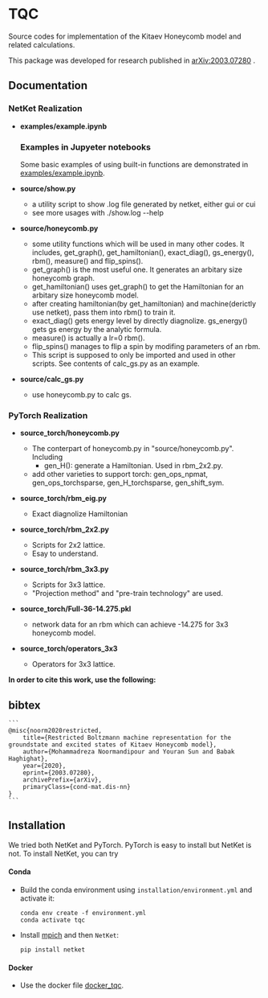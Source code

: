 # TQC

Source codes for implementation of the Kitaev Honeycomb model and related calculations.

This package was developed for research published in [arXiv:2003.07280](https://arxiv.org/abs/2003.07280) .

## Documentation

### NetKet Realization

- **examples/example.ipynb**

    ### Examples in Jupyeter notebooks

    Some basic examples of using built-in functions are demonstrated in [examples/example.ipynb](examples/example.ipynb).

- **source/show.py**

    - a utility script to show .log file generated by netket, either gui or cui
    - see more usages with ./show.log --help

- **source/honeycomb.py**

    - some utility functions which will be used in many other codes. It includes, get_graph(), get_hamiltonian(), exact_diag(), gs_energy(), rbm(), measure() and flip_spins().
    - get_graph() is the most useful one. It generates an arbitary size honeycomb graph.
    - get_hamiltonian() uses get_graph() to get the Hamiltonian for an arbitary size honeycomb model.
    - after creating hamiltonian(by get_hamiltonian) and machine(derictly use netket), pass them into rbm() to train it.
    - exact_diag() gets energy level by directly diagnolize. gs_energy() gets gs energy by the analytic formula.
    - measure() is actually a lr=0 rbm().
    - flip_spins() manages to flip a spin by modifing parameters of an rbm.
    - This script is supposed to only be imported and used in other scripts. See contents of calc_gs.py as an example.

- **source/calc_gs.py**
    - use honeycomb.py to calc gs.

### PyTorch Realization

- __source_torch/honeycomb.py__

    - The conterpart of honeycomb.py in "source/honeycomb.py". Including
        - gen_H(): generate a Hamiltonian. Used in rbm_2x2.py.
    - add other varieties to support torch: gen_ops_npmat, gen_ops_torchsparse, gen_H_torchsparse, gen_shift_sym.

- __source_torch/rbm_eig.py__

    - Exact diagnolize Hamiltonian

- __source_torch/rbm_2x2.py__

    - Scripts for 2x2 lattice.
    - Esay to understand.

- __source_torch/rbm_3x3.py__

    - Scripts for 3x3 lattice.
    - "Projection method" and "pre-train technology" are used.

- __source_torch/Full-36-14.275.pkl__

    - network data for an rbm which can achieve -14.275 for 3x3 honeycomb model.

- __source_torch/operators_3x3__

    - Operators for 3x3 lattice.

__In order to cite this work, use the following:__

## bibtex

	```
	@misc{noorm2020restricted,
		title={Restricted Boltzmann machine representation for the groundstate and excited states of Kitaev Honeycomb model},
		author={Mohammadreza Noormandipour and Youran Sun and Babak Haghighat},
		year={2020},
		eprint={2003.07280},
		archivePrefix={arXiv},
		primaryClass={cond-mat.dis-nn}
	}
	```

## Installation

We tried both NetKet and PyTorch. PyTorch is easy to install but NetKet is not. To install NetKet, you can try

#### Conda

- Build the conda environment using `installation/environment.yml` and activate it:
    ```
    conda env create -f environment.yml
    conda activate tqc
    ```
- Install [mpich](https://mpi4py.readthedocs.io/en/stable/appendix.html#building-mpi) and then `NetKet`:
    ```
    pip install netket
    ```

#### Docker

- Use the docker file [docker_tqc](https://github.com/mrnp95/TQC/blob/master/installation/docker_tqc).
